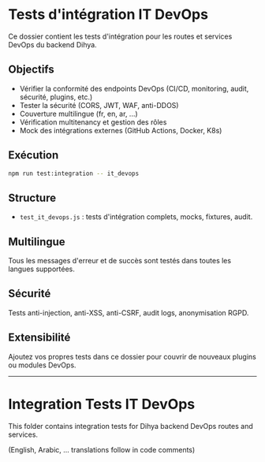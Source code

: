 # Tests d'intégration IT DevOps

Ce dossier contient les tests d'intégration pour les routes et services DevOps du backend Dihya.

## Objectifs
- Vérifier la conformité des endpoints DevOps (CI/CD, monitoring, audit, sécurité, plugins, etc.)
- Tester la sécurité (CORS, JWT, WAF, anti-DDOS)
- Couverture multilingue (fr, en, ar, ...)
- Vérification multitenancy et gestion des rôles
- Mock des intégrations externes (GitHub Actions, Docker, K8s)

## Exécution

```bash
npm run test:integration -- it_devops
```

## Structure
- `test_it_devops.js` : tests d'intégration complets, mocks, fixtures, audit.

## Multilingue
Tous les messages d'erreur et de succès sont testés dans toutes les langues supportées.

## Sécurité
Tests anti-injection, anti-XSS, anti-CSRF, audit logs, anonymisation RGPD.

## Extensibilité
Ajoutez vos propres tests dans ce dossier pour couvrir de nouveaux plugins ou modules DevOps.

---

# Integration Tests IT DevOps

This folder contains integration tests for Dihya backend DevOps routes and services.

(English, Arabic, ... translations follow in code comments)
